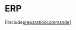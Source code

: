 # ERP

[!include[preparationcommande](erp.preparationcommande.autogen.md)]





































































































